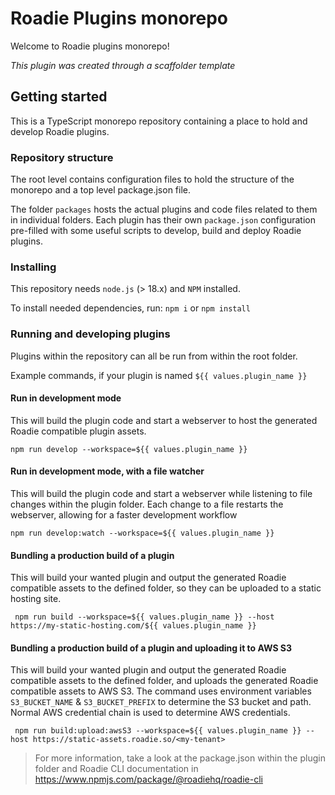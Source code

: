 # Roadie Plugins monorepo

Welcome to Roadie plugins monorepo!

_This plugin was created through a scaffolder template_

## Getting started

This is a TypeScript monorepo repository containing a place to hold and develop Roadie plugins. 

### Repository structure

The root level contains configuration files to hold the structure of the monorepo and a top level package.json file. 

The folder `packages` hosts the actual plugins and code files related to them in individual folders. Each plugin has their own `package.json` configuration pre-filled with some useful scripts to develop, build and deploy Roadie plugins.

### Installing

This repository needs `node.js` (> 18.x) and `NPM` installed.

To install needed dependencies, run:
`npm i` or `npm install`

### Running and developing plugins

Plugins within the repository can all be run from within the root folder. 

Example commands, if your plugin is named `${{ values.plugin_name }}`

#### Run in development mode

This will build the plugin code and start a webserver to host the generated Roadie compatible plugin assets.

`npm run develop --workspace=${{ values.plugin_name }}`

#### Run in development mode, with a file watcher

This will build the plugin code and start a webserver while listening to file changes within the plugin folder. Each change to a file restarts the webserver, allowing for a faster development workflow

`npm run develop:watch --workspace=${{ values.plugin_name }}`


#### Bundling a production build of a plugin

This will build your wanted plugin and output the generated Roadie compatible assets to the defined folder, so they can be uploaded to a static hosting site.

` npm run build --workspace=${{ values.plugin_name }} --host https://my-static-hosting.com/${{ values.plugin_name }}`


#### Bundling a production build of a plugin and uploading it to AWS S3

This will build your wanted plugin and output the generated Roadie compatible assets to the defined folder, and uploads the generated Roadie compatible assets to AWS S3. The command uses environment variables `S3_BUCKET_NAME` & `S3_BUCKET_PREFIX` to determine the S3 bucket and path. Normal AWS credential chain is used to determine AWS credentials.

` npm run build:upload:awsS3 --workspace=${{ values.plugin_name }} --host https://static-assets.roadie.so/<my-tenant>`




> For more information, take a look at the package.json within the plugin folder and Roadie CLI documentation in https://www.npmjs.com/package/@roadiehq/roadie-cli
